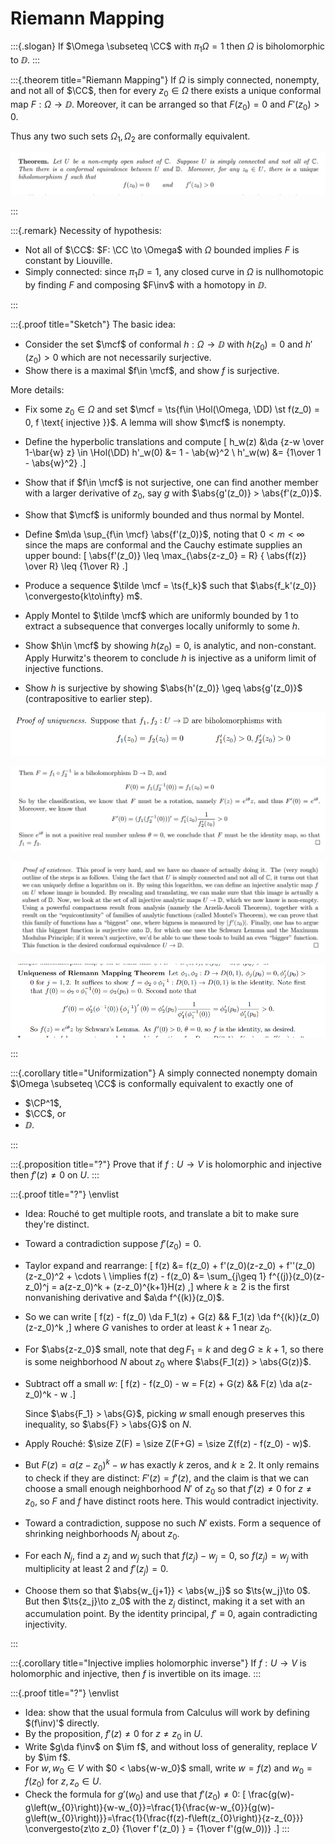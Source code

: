 # Riemann Mapping

:::{.slogan}
If $\Omega \subseteq \CC$ with $\pi_1 \Omega = 1$ then $\Omega$ is biholomorphic to $\DD$.
:::

:::{.theorem title="Riemann Mapping"}
If $\Omega$ is simply connected, nonempty, and not all of $\CC$, then for every $z_{0}\in \Omega$ there exists a unique conformal map $F:\Omega \to \DD$.
Moreover, it can be arranged so that $F(z_{0}) = 0$ and $F'(z_{0}) > 0$.

Thus any two such sets $\Omega_{1}, \Omega_{2}$ are conformally equivalent.

![](figures/2021-12-14_16-33-52.png)

:::

:::{.remark}
Necessity of hypothesis:

- Not all of $\CC$: $F: \CC \to \Omega$ with $\Omega$ bounded implies $F$ is constant by Liouville.
- Simply connected: since $\pi_1 \DD = 1$, any closed curve in $\Omega$ is nullhomotopic by finding $F$ and composing $F\inv$ with a homotopy in $\DD$.

:::

:::{.proof title="Sketch"}
The basic idea:

- Consider the set $\mcf$ of conformal $h: \Omega\to \DD$ with $h(z_0) = 0$ and $h'(z_0) > 0$ which are not necessarily surjective.
- Show there is a maximal $f\in \mcf$, and show $f$ is surjective.

More details:

- Fix some $z_0\in \Omega$ and set $\mcf = \ts{f\in \Hol(\Omega, \DD) \st f(z_0) = 0, f \text{ injective }}$.
  A lemma will show $\mcf$ is nonempty.

- Define the hyperbolic translations and compute
\[
h_w(z) &\da {z-w \over 1-\bar{w} z} \in \Hol(\DD)
h'_w(0) &= 1 - \ab{w}^2 \\
h'_w(w) &= {1\over 1 - \abs{w}^2}
.\]

- Show that if $f\in \mcf$ is not surjective, one can find another member with a larger derivative of $z_0$, say $g$ with $\abs{g'(z_0)} > \abs{f'(z_0)}$.

- Show that $\mcf$ is uniformly bounded and thus normal by Montel.
- Define $m\da \sup_{f\in \mcf} \abs{f'(z_0)}$, noting that $0<m<\infty$ since the maps are conformal and the Cauchy estimate supplies an upper bound:
\[
\abs{f'(z_0)} \leq \max_{\abs{z-z_0} = R} { \abs{f(z)} \over R} \leq {1\over R}
.\]

- Produce a sequence $\tilde \mcf = \ts{f_k}$ such that $\abs{f_k'(z_0)} \convergesto{k\to\infty} m$.
- Apply Montel to $\tilde \mcf$ which are uniformly bounded by 1 to extract a subsequence that converges locally uniformly to some $h$.
- Show $h\in \mcf$ by showing $h(z_0) = 0$, is analytic, and non-constant.
  Apply Hurwitz's theorem to conclude $h$ is injective as a uniform limit of injective functions.
- Show $h$ is surjective by showing $\abs{h'(z_0)} \geq \abs{g'(z_0)}$ (contrapositive to earlier step).


![](figures/2021-12-14_16-34-14.png)

![](figures/2021-12-14_16-34-24.png)

![](figures/2021-12-14_16-34-50.png)

![](figures/2021-12-14_17-34-54.png)

:::

:::{.corollary title="Uniformization"}
A simply connected nonempty domain $\Omega \subseteq \CC$ is conformally equivalent to exactly one of

- $\CP^1$,
- $\CC$, or
- $\DD$.

:::

:::{.proposition title="?"}
Prove that if $f:U\to V$ is holomorphic and injective then $f'(z)\neq 0$ on $U$.
:::

:::{.proof title="?"}
\envlist

- Idea: Rouché to get multiple roots, and translate a bit to make sure they're distinct.
- Toward a contradiction suppose $f'(z_0)=0$.
- Taylor expand and rearrange:
\[
f(z) 
&= f(z_0) + f'(z_0)(z-z_0) + f''(z_0)(z-z_0)^2 + \cdots \\
\implies f(z) - f(z_0) 
&= \sum_{j\geq 1} f^{(j)}(z_0)(z-z_0)^j = a(z-z_0)^k + (z-z_0)^{k+1}H(z)
,\]
where $k\geq 2$ is the first nonvanishing derivative and $a\da f^{(k)}(z_0)$.

- So we can write
\[
f(z) - f(z_0) \da F_1(z) + G(z) && F_1(z) \da f^{(k)}(z_0)(z-z_0)^k
,\]
where $G$ vanishes to order at least $k+1$ near $z_0$.

- For $\abs{z-z_0}$ small, note that $\deg F_1 = k$ and $\deg G \geq k+1$, so there is some neighborhood $N$ about $z_0$ where $\abs{F_1(z)} > \abs{G(z)}$.

- Subtract off a small $w$:
\[
f(z) - f(z_0) - w = F(z) + G(z) && F(z) \da a(z-z_0)^k - w
.\]

  Since $\abs{F_1} > \abs{G}$, picking $w$ small enough preserves this inequality, so $\abs{F} > \abs{G}$ on $N$.

- Apply Rouché: $\size Z(F) = \size Z(F+G) = \size Z(f(z) - f(z_0) - w)$.

- But $F(z) = a(z-z_0)^k - w$ has exactly $k$ zeros, and $k\geq 2$.
  It only remains to check if they are distinct: 
  $F'(z) = f'(z)$, and the claim is that we can choose a small enough neighborhood $N'$ of $z_0$ so that $f'(z)\neq 0$ for $z\neq z_0$, so $F$ and $f$ have distinct roots here.
  This would contradict injectivity.

- Toward a contradiction, suppose no such $N'$ exists.
  Form a sequence of shrinking neighborhoods $N_j$ about $z_0$.

- For each $N_j$, find a $z_j$ and $w_j$ such that $f(z_j) - w_j = 0$, so $f(z_j) = w_j$ with multiplicity at least 2 and $f'(z_j) = 0$.

- Choose them so that $\abs{w_{j+1}} < \abs{w_j}$ so $\ts{w_j}\to 0$.
  But then $\ts{z_j}\to z_0$ with the $z_j$ distinct, making it a set with an accumulation point.
  By the identity principal, $f' \equiv 0$, again contradicting injectivity.

:::

:::{.corollary title="Injective implies holomorphic inverse"}
If $f:U\to V$ is holomorphic and injective, then $f$ is invertible on its image.
:::

:::{.proof title="?"}
\envlist

- Idea: show that the usual formula from Calculus will work by defining $(f\inv)'$ directly.
- By the proposition, $f'(z) \neq 0$ for $z\neq z_0$ in $U$.
- Write $g\da f\inv$ on $\im f$, and without loss of generality, replace $V$ by $\im f$.
- For $w, w_0\in V$ with $0 < \abs{w-w_0}$ small, write $w = f(z)$ and $w_0 = f(z_0)$ for $z, z_o\in U$.
- Check the formula for $g'(w_0)$ and use that $f'(z_0)\neq 0$:
\[
\frac{g(w)-g\left(w_{0}\right)}{w-w_{0}}=\frac{1}{\frac{w-w_{0}}{g(w)-g\left(w_{0}\right)}}=\frac{1}{\frac{f(z)-f\left(z_{0}\right)}{z-z_{0}}}
\convergesto{z\to z_0} 
{1\over f'(z_0) } =
{1\over f'(g(w_0))}
.\]
:::

